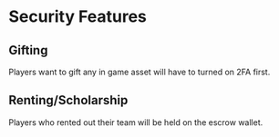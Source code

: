 # Security Features

## Gifting

Players want to gift any in game asset will have to turned on 2FA first.

## Renting/Scholarship

Players who rented out their team will be held on the escrow wallet.
